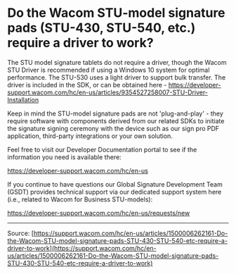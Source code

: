 # Do the Wacom STU-model signature pads (STU-430, STU-540, etc.) require a driver to work?

The STU model signature tablets do not require a driver, though the Wacom STU Driver is recommended if using a Windows 10 system for optimal performance. The STU-530 uses a light driver to support bulk transfer. The driver is included in the SDK, or can be obtained here - https://developer-support.wacom.com/hc/en-us/articles/9354527258007-STU-Driver-Installation


Keep in mind the STU-model signature pads are not 'plug-and-play' - they require software with components derived from our related SDKs to initiate the signature signing ceremony with the device such as our sign pro PDF application, third-party integrations or your own solution. 


Feel free to visit our Developer Documentation portal to see if the information you need is available there:


https://developer-support.wacom.com/hc/en-us


If you continue to have questions our Global Signature Development Team (GSDT) provides technical support via our dedicated support system here (i.e., related to Wacom for Business STU-models):


https://developer-support.wacom.com/hc/en-us/requests/new

---
Source: [https://support.wacom.com/hc/en-us/articles/1500006262161-Do-the-Wacom-STU-model-signature-pads-STU-430-STU-540-etc-require-a-driver-to-work](https://support.wacom.com/hc/en-us/articles/1500006262161-Do-the-Wacom-STU-model-signature-pads-STU-430-STU-540-etc-require-a-driver-to-work)
